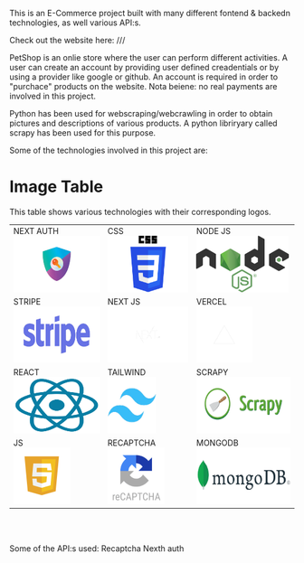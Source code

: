 This is an E-Commerce project built with many different fontend & backedn technologies, as well various API:s.

Check out the website here: ///

PetShop is an onlie store where the user can perform different activities. A user can create an account by providing user defined creadentials or by using a provider like google or github. An account is required in order to "purchace" products on the website. Nota beiene: no real payments are involved in this project.

Python has been used for webscraping/webcrawling in order to obtain pictures and descriptions of various products. A python libriryary called scrapy has been used for this purpose.

Some of the technologies involved in this project are:

# Image Table

This table shows various technologies with their corresponding logos.

<div align="center">
<table>
    <tr>
        <td>
            <div>NEXT AUTH</div>
            <img src="./readme/auth.png" alt="NEXT AUTH" height="100px">
        </td>
        <td>
            <div>CSS</div>
            <img src="./readme/css.png" alt="CSS" height="100px">
        </td>
        <td>
            <div>NODE JS</div>
            <img src="./readme/node.png" alt="NODE JS" height="100px">
        </td>
    </tr>
    <tr>
        <td>
            <div>STRIPE</div>
            <img src="./readme/stripe.png" alt="STRIPE" height="100px">
        </td>
        <td>
            <div>NEXT JS</div>
            <img src="./readme/next.png" alt="NEXT JS" height="100px">
        </td>
        <td>
            <div>VERCEL</div>
            <img src="./readme/vercel.png" alt="VERCEL" height="100px">
        </td>
    </tr>
    <tr>
        <td>
            <div>REACT</div>
            <img src="./readme/react.png" alt="REACT" width="100%" height="100px">
        </td>
        <td>
            <div>TAILWIND</div>
            <img src="./readme/tailwind.png" alt="TAILWIND" width="60%" algign="center" height="100px">
        </td>
        <td>
            <div>SCRAPY</div>
            <img src="./readme/scrapy.png" alt="SCRAPY" height="100px">
        </td>
    </tr>
    <tr>
        <td>
            <div>JS</div>
            <img src="./readme/js.png" alt="JS" height="100px">
        </td>
        <td>
            <div>RECAPTCHA</div>
            <img src="./readme/recaptcha.png" alt="RECAPTCHA" height="100px">
        </td>
        <td>
            <div>MONGODB</div>
            <img src="./readme/mongo.png" alt="MONGODB" height="100px">
        </td>
    </tr>
</table>
 </div>
<br>

<br>

Some of the API:s used:
Recaptcha
Nexth auth
